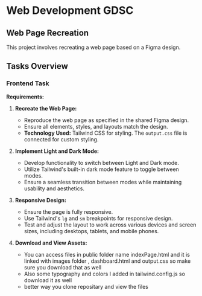 # Web Development GDSC
## Web Page Recreation

This project involves recreating a web page based on a Figma design.

## Tasks Overview

### Frontend Task

**Requirements:**

1. **Recreate the Web Page:**
   - Reproduce the web page as specified in the shared Figma design.
   - Ensure all elements, styles, and layouts match the design.
   - **Technology Used:** Tailwind CSS for styling. The `output.css` file is connected for custom styling.

2. **Implement Light and Dark Mode:**
   - Develop functionality to switch between Light and Dark mode.
   - Utilize Tailwind's built-in dark mode feature to toggle between modes.
   - Ensure a seamless transition between modes while maintaining usability and aesthetics.

3. **Responsive Design:**
   - Ensure the page is fully responsive.
   - Use Tailwind's `lg` and `sm` breakpoints for responsive design.
   - Test and adjust the layout to work across various devices and screen sizes, including desktops, tablets, and mobile phones.

4. **Download and View Assets:**
   - You can access files in public folder name indexPage.html and it is linked with images folder , dashboard.html and output.css so make sure you download that as well
   - Also some typography and colors I added in tailwind.config.js so download it as well
   - better way you clone repositary and view the files
